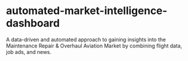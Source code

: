 # automated-market-intelligence-dashboard
A data-driven and automated approach to gaining insights into the Maintenance Repair &amp; Overhaul Aviation Market by combining flight data, job ads, and news.
